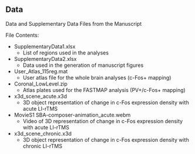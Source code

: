 ## Data

Data and Supplementary Data Files from the Manuscript

File Contents:
- SupplementaryData1.xlsx
  - List of regions used in the analyses
- SupplementaryData2.xlsx
  - Data used in the generation of manuscript figures
- User_Atlas_115reg.mat
  - User atlas file for the whole brain analyses (c-Fos+ mapping)
- Coronal_LowLevel.zip
  - Atlas plates used for the FASTMAP analysis (PV+/c-Fos+ mapping)
- x3d_scene_acute.x3d
  - 3D object representation of change in c-Fos expression density with acute LI-rTMS
- MovieS1 SBA-composer-animation_acute.webm
  - Video of 3D representation of change in c-Fos expression density with acute LI-rTMS
- x3d_scene_chronic.x3d
  - 3D object representation of change in c-Fos expression density with chronic LI-rTMS
